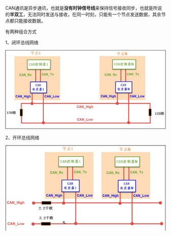 CAN通讯是异步通讯，也就是**没有时钟信号线**来保持信号接收同步，也就是所说的**半双工**，无法同时发送与接收，在同一时刻，只能有一个节点发送数据，其余节点都只能接收数据。

有两种组合方式

1、闭环总线网络

![image-20240301151800590](readme.assets/image-20240301151800590.png)

2、开环总线网络

![image-20240301151811631](readme.assets/image-20240301151811631.png)